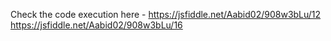 Check the code execution here - https://jsfiddle.net/Aabid02/908w3bLu/12
https://jsfiddle.net/Aabid02/908w3bLu/16
